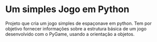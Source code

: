 # Um simples Jogo em Python
Projeto que cria um jogo simples de espaçonave em python.
Tem por objetivo fornecer informações sobre a estrutura básica de um jogo desenvolvido com o PyGame, usando a orientação a objetos.

